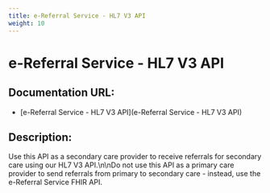 ```yaml
---
title: e-Referral Service - HL7 V3 API
weight: 10
---
```


# e-Referral Service - HL7 V3 API

## Documentation URL:
 - [e-Referral Service - HL7 V3 API](e-Referral Service - HL7 V3 API)

## Description:
Use this API as a secondary care provider to receive referrals for secondary care using our HL7 V3 API.\n\nDo not use this API as a primary care provider to send referrals from primary to secondary care - instead, use the e-Referral Service FHIR API.

